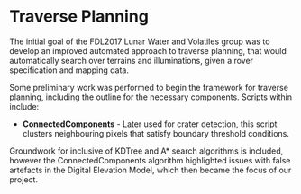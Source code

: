 # Traverse Planning

The initial goal of the FDL2017 Lunar Water and Volatiles group was to develop an improved automated approach to traverse planning, that would automatically search over terrains and illuminations, given a rover specification and mapping data.

Some preliminary work was performed to begin the framework for traverse planning, including the outline for the necessary components.
Scripts within include:
- **ConnectedComponents** - Later used for crater detection, this script clusters neighbouring pixels that satisfy boundary threshold conditions.

Groundwork for inclusive of KDTree and A* search algorithms is included, however the ConnectedComponents algorithm highlighted issues with false artefacts in the Digital Elevation Model, which then became the focus of our project.
